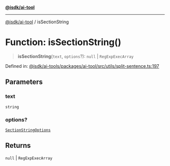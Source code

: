 [**@isdk/ai-tool**](../README.md)

***

[@isdk/ai-tool](../globals.md) / isSectionString

# Function: isSectionString()

> **isSectionString**(`text`, `options`?): `null` \| `RegExpExecArray`

Defined in: [@isdk/ai-tools/packages/ai-tool/src/utils/split-sentence.ts:197](https://github.com/isdk/ai-tool.js/blob/209a87173b5eabb2f81db6ea9a6784f34c24e271/src/utils/split-sentence.ts#L197)

## Parameters

### text

`string`

### options?

[`SectionStringOptions`](../interfaces/SectionStringOptions.md)

## Returns

`null` \| `RegExpExecArray`

